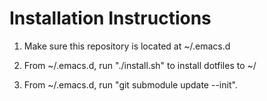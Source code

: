 # Installation Instructions #

1. Make sure this repository is located at ~/.emacs.d

2. From ~/.emacs.d, run "./install.sh" to install dotfiles to ~/

3. From ~/.emacs.d, run "git submodule update --init".

